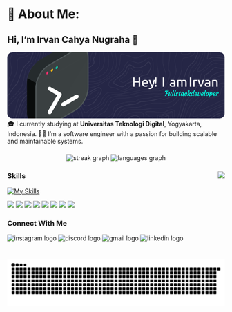 # 💫 About Me:

 ## Hi, I’m Irvan Cahya Nugraha 👋

![github-header-](<img/github-header-image (3).png>)
🎓 I currently studying at **Universitas Teknologi Digital**, Yogyakarta, Indonesia. 
🧑‍💻 I’m a software engineer with a passion for building scalable and maintainable systems. 


###

<div align="center">
  <img src="https://streak-stats.demolab.com?user=Cahya815&locale=en&mode=daily&theme=dracula&hide_border=false&border_radius=5" height="150" alt="streak graph"  />
  <img src="https://github-readme-stats.vercel.app/api/top-langs?username=Cahya815&locale=en&hide_title=false&layout=compact&card_width=320&langs_count=5&theme=dracula&hide_border=false" height="150" alt="languages graph"  />
</div>

###

<img align="right" height="150" src="https://i.imgflip.com/65efzo.gif"  />

###

<div align="left">
  
</div>

### Skills

[![My Skills](https://skillicons.dev/icons?i=java,figma,js,html,css,nodejs)](https://skillicons.dev)

<img src="https://img.shields.io/badge/HTML5-E34F26?style=for-the-badge&logo=html5&logoColor=white" />
<img src=https://img.shields.io/badge/R-276DC3?style=for-the-badge&logo=r&logoColor=white />
<img src="https://img.shields.io/badge/JavaScript-323330?style=for-the-badge&logo=javascript&logoColor=F7DF1E" />
<img src=https://img.shields.io/badge/ChatGPT-74aa9c?style=for-the-badge&logo=openai&logoColor=white />
<img src=https://img.shields.io/badge/CSS3-1572B6?style=for-the-badge&logo=css3&logoColor=white />
<img src="https://img.shields.io/badge/MySQL-005C84?style=for-the-badge&logo=mysql&logoColor=white" />
<img src=https://img.shields.io/badge/asus%20laptop-000000?style=for-the-badge&logo=asus&logoColor=white />
<img src="https://img.shields.io/badge/Valorant-fa4454?style=for-the-badge&logo=valorant&logoColor=white" />

### Connect With Me
<div align="left">
  <img src="https://img.shields.io/static/v1?message=Instagram&logo=instagram&label=&color=E4405F&logoColor=white&labelColor=&style=for-the-badge" height="35" alt="instagram logo"  />
  <img src="https://img.shields.io/static/v1?message=Discord&logo=discord&label=&color=7289DA&logoColor=white&labelColor=&style=for-the-badge" height="35" alt="discord logo"  />
  <img src="https://img.shields.io/static/v1?message=Gmail&logo=gmail&label=&color=D14836&logoColor=white&labelColor=&style=for-the-badge" height="35" alt="gmail logo"  />
  <img src="https://img.shields.io/static/v1?message=LinkedIn&logo=linkedin&label=&color=0077B5&logoColor=white&labelColor=&style=for-the-badge" height="35" alt="linkedin logo"  />
</div>





###



###

<br clear="both">

<img src="https://raw.githubusercontent.com/Cahya815/Cahya815/output/snake.svg" alt="Snake animation" />

###
<!-- Proudly created with GPRM ( https://gprm.itsvg.in ) -->

<!---
Cahya815/Cahya815 is a ✨ special ✨ repository because its `README.md` (this file) appears on your GitHub profile.
You can click the Preview link to take a look at your changes.
--->
